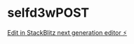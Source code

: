 # selfd3wPOST

[Edit in StackBlitz next generation editor ⚡️](https://stackblitz.com/~/github.com/hjay3/selfd3wPOST)